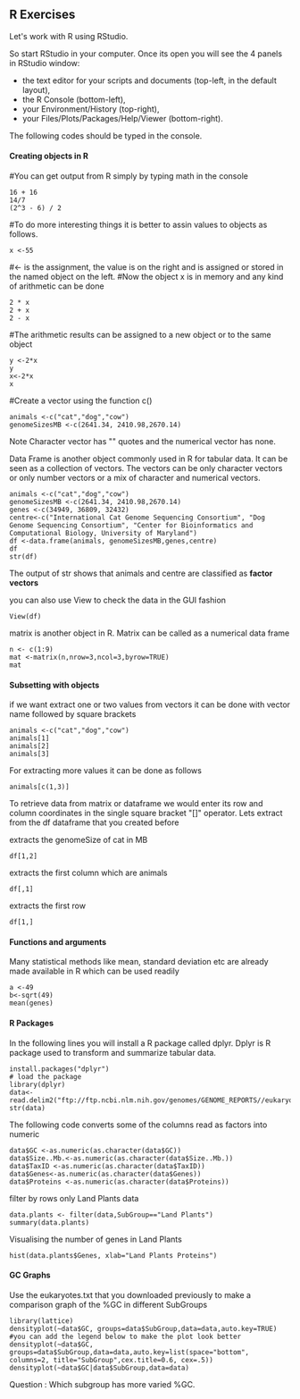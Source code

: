 ## R Exercises 

Let's work with R using RStudio. 

So start RStudio in your computer. Once its open you will see the 4 panels in RStudio window: 
* the text editor for your scripts and documents (top-left, in the default layout), 
* the R Console (bottom-left), 
* your Environment/History (top-right),  
* your Files/Plots/Packages/Help/Viewer (bottom-right). 

The following codes should be typed in the console. 

#### Creating objects in R 
#You can get output from R simply by typing math in the console 
```{r, eval = FALSE}
16 + 16 
14/7
(2^3 - 6) / 2
```
#To do more interesting things it is better to assin values to objects as follows. 

```
x <-55
```
#<- is the assignment, the value is on the right and is assigned or stored in the named object on the left. 
#Now the object x is in memory and any kind of arithmetic can be done 
```
2 * x 
2 + x 
2 - x 
```
#The arithmetic results can be assigned to a new object or to the same object 
```
y <-2*x 
y 
x<-2*x 
x 
```
#Create a vector using the function c()
```
animals <-c("cat","dog","cow")
genomeSizesMB <-c(2641.34, 2410.98,2670.14)
```
Note Character vector has "" quotes and the numerical vector has none. 

Data Frame is another object commonly used in R for tabular data. It can be seen as a collection of vectors. The vectors can be only character vectors or only number vectors or a mix of character and numerical vectors. 
```
animals <-c("cat","dog","cow")
genomeSizesMB <-c(2641.34, 2410.98,2670.14)
genes <-c(34949, 36809, 32432)
centre<-c("International Cat Genome Sequencing Consortium", "Dog Genome Sequencing Consortium", "Center for Bioinformatics and Computational Biology, University of Maryland") 
df <-data.frame(animals, genomeSizesMB,genes,centre)
df
str(df) 
```
The output of str shows that animals and centre are classified as **factor vectors** 

you can also use View to check the data in the GUI fashion

```
View(df)
```
matrix is another object in R. Matrix can be called as a numerical data frame 
```
n <- c(1:9)
mat <-matrix(n,nrow=3,ncol=3,byrow=TRUE)
mat
```
#### Subsetting with objects 
if we want extract one or two values from vectors it can be done with vector name followed by square brackets 

```
animals <-c("cat","dog","cow")
animals[1]
animals[2]
animals[3]
````
For extracting more values it can be done as follows 
```
animals[c(1,3)]
```
To retrieve data from matrix or dataframe we would enter its row and column coordinates in the single square bracket "[]" operator. Lets extract from the df dataframe that you created before 

extracts the genomeSize of cat in MB
```
df[1,2] 
```
extracts the first column which are animals
```
df[,1] 
```
extracts the first row
```
df[1,] 
```

#### Functions and arguments 
Many statistical methods like mean, standard deviation etc are already made available in R which can be used readily 

```
a <-49 
b<-sqrt(49)
mean(genes)
```
#### R Packages 
In the following lines you will install a R package called dplyr. Dplyr is R package used to transform and summarize tabular data. 

```
install.packages("dplyr")
# load the package
library(dplyr)
data<-read.delim2("ftp://ftp.ncbi.nlm.nih.gov/genomes/GENOME_REPORTS//eukaryotes.txt",sep="\t",header=T)
str(data)
```

The following code converts some of the columns read as factors into numeric 
```
data$GC <-as.numeric(as.character(data$GC))
data$Size..Mb.<-as.numeric(as.character(data$Size..Mb.))
data$TaxID <-as.numeric(as.character(data$TaxID))
data$Genes<-as.numeric(as.character(data$Genes))
data$Proteins <-as.numeric(as.character(data$Proteins))
```
filter by rows only Land Plants data 
```
data.plants <- filter(data,SubGroup=="Land Plants")
summary(data.plants) 
```

Visualising the number of genes in Land Plants 
```
hist(data.plants$Genes, xlab="Land Plants Proteins") 
```
#### GC Graphs 
Use the eukaryotes.txt that you downloaded previously to make a comparison graph of the %GC in different SubGroups
```
library(lattice)
densityplot(~data$GC, groups=data$SubGroup,data=data,auto.key=TRUE)
#you can add the legend below to make the plot look better 
densityplot(~data$GC, groups=data$SubGroup,data=data,auto.key=list(space="bottom", columns=2, title="SubGroup",cex.title=0.6, cex=.5))
densityplot(~data$GC|data$SubGroup,data=data)
```
Question : Which subgroup has more varied %GC. 






